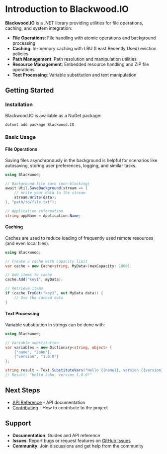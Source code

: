 # Introduction to Blackwood.IO

**Blackwood.IO** is a .NET library providing utilities for file operations,
caching, and system integration:


- **File Operations**: File handling with atomic operations and background processing
- **Caching**: In-memory caching with LRU (Least Recently Used) eviction policies
- **Path Management**: Path resolution and manipulation utilities
- **Resource Management**: Embedded resource handling and ZIP file operations
- **Text Processing**: Variable substitution and text manipulation


## Getting Started

### Installation

Blackwood.IO is available as a NuGet package:

```bash
dotnet add package Blackwood.IO
```

### Basic Usage

#### File Operations

Saving files asynchronously in the background is helpful for scenarios like
autosaving, storing user preferences, logging, and similar tasks.

```csharp
using Blackwood;

// Background file save (non-blocking)
await Util.SaveBackground(stream => {
    // Write your data to the stream
    stream.Write(data);
}, "path/to/file.txt");

// Application information
string appName = Application.Name;
```

#### Caching

Caches are used to reduce loading of frequently used remote resources (and even
local files).

```csharp
using Blackwood;

// Create a cache with capacity limit
var cache = new Cache<string, MyData>(maxCapacity: 1000);

// Add items to cache
cache.Add("key1", myData);

// Retrieve items
if (cache.TryGet("key1", out MyData data)) {
    // Use the cached data
}
```

#### Text Processing

Variable substitution in strings can be done with:


```csharp
using Blackwood;

// Variable substitution
var variables = new Dictionary<string, object> {
    {"name", "John"},
    {"version", "1.0.0"}
};

string result = Text.SubstituteVars("Hello {{name}}, version {{version}}!", variables);
// Result: "Hello John, version 1.0.0!"
```

## Next Steps

- [API Reference](../api/index.md) - API documentation
- [Contributing](../contributing/CONTRIBUTING.md) - How to contribute to the project

## Support

- **Documentation**: Guides and API reference
- **Issues**: Report bugs or request features on [GitHub Issues](https://github.com/randym32/Blackwood.IO/issues)
- **Community**: Join discussions and get help from the community
